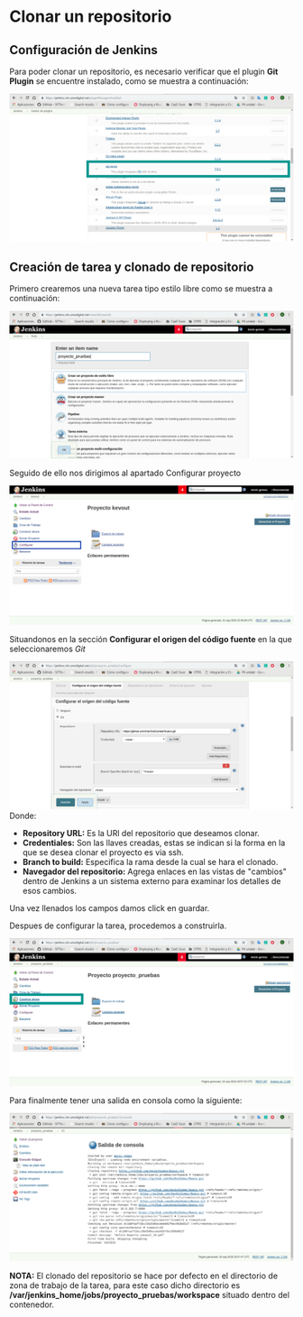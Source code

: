 # Clonar un repositorio
## Configuración de Jenkins
Para poder clonar un repositorio, es necesario verificar que el plugin **Git Plugin** se encuentre instalado, como se muestra a continuación:

![Git plugin](jenkins_imagenes/git_plugin.png)

## Creación de tarea y clonado de repositorio
Primero crearemos una nueva tarea tipo estilo libre como se muestra a continuación:

![Nueva Tarea](jenkins_imagenes/nuevo_proyecto.png)

Seguido de ello nos dirigimos al apartado Configurar proyecto

![Configurar proyecto](jenkins_imagenes/configurar_proyecto.png)

Situandonos en la sección **Configurar el origen del código fuente** en la que seleccionaremos *Git*

![Clonado](jenkins_imagenes/clonar_proyecto.png)
 Donde:
 * **Repository URL:** Es la URl del repositorio que deseamos clonar.
 * **Credentiales:** Son las llaves creadas, estas se indican si la forma en la que se desea clonar el proyecto es via ssh.
 * **Branch to build:** Especifica la rama desde la cual se hara el clonado.
 * **Navegador del repositorio:** Agrega enlaces en las vistas de "cambios" dentro de Jenkins a un sistema externo para examinar los detalles de esos cambios.

Una vez llenados los campos damos click en guardar.

Despues de configurar la tarea, procedemos a construirla.

![Construir ahora](jenkins_imagenes/construir_ahora.png)

Para finalmente tener una salida en consola como la siguiente:

![Salida](jenkins_imagenes/salida1.png)

**NOTA:** El clonado del repositorio se hace por defecto en el directorio de zona de trabajo de la tarea, para este caso dicho directorio es **/var/jenkins_home/jobs/proyecto_pruebas/workspace** situado dentro del contenedor.